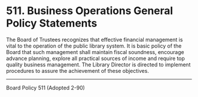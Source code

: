 # 511. Business Operations General Policy Statements

The Board of Trustees recognizes that effective financial management is vital to the operation of the public library system. It is basic policy of the Board that such management shall maintain fiscal soundness, encourage advance planning, explore all practical sources of income and require top quality business management. The Library Director is directed to implement procedures to assure the achievement of these objectives.

---

Board Policy 511 (Adopted 2-90)
